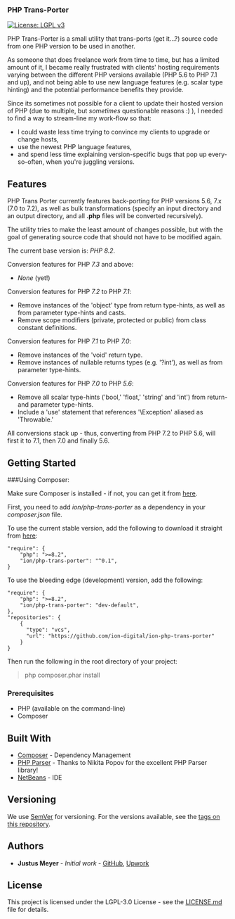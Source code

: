 ### PHP Trans-Porter

[![License: LGPL v3](https://img.shields.io/badge/License-LGPL%20v3-blue.svg)](https://www.gnu.org/licenses/lgpl-3.0)

PHP Trans-Porter is a small utility that trans-ports (get it...?) source code from one PHP version to be used in another.

As someone that does freelance work from time to time, but has a limited amount of it, I became really frustrated with 
clients' hosting requirements varying between the different PHP versions available (PHP 5.6 to PHP 7.1 and up), and not
being able to use new language features (e.g. scalar type hinting) and the potential performance benefits they provide.

Since its sometimes not possible for a client to update their hosted version of PHP (due to multiple, but _sometimes_ questionable
reasons :) ), I needed to find a way to stream-line my work-flow so that:

* I could waste less time trying to convince my clients to upgrade or change hosts,
* use the newest PHP language features,
* and spend less time explaining version-specific bugs that pop up every-so-often, when you're juggling versions.


## Features

PHP Trans Porter currently features back-porting for PHP versions 5.6, 7.x (7.0 to 7.2), as well as bulk transformations (specify an input directory and an output directory, and all __.php__ files will be converted recursively).

The utility tries to make the least amount of changes possible, but with the goal of generating source code that should not have to be modified again.

The current base version is: _PHP 8.2_.

Conversion features for PHP _7.3_ and above:

* _None_ (yet!)


Conversion features for PHP _7.2_ to PHP _7.1_:

* Remove instances of the 'object' type from return type-hints, as well as from parameter type-hints and casts.
* Remove scope modifiers (private, protected or public) from class constant definitions.


Conversion features for PHP _7.1_ to PHP _7.0_:

* Remove instances of the 'void' return type.
* Remove instances of nullable returns types (e.g. '?int'), as well as from parameter type-hints.


Conversion features for PHP _7.0_ to PHP _5.6_:

* Remove all scalar type-hints ('bool,' 'float,' 'string' and 'int') from return- and parameter type-hints.
* Include a 'use' statement that references '\Exception' aliased as 'Throwable.'


All conversions stack up - thus, converting from PHP 7.2 to PHP 5.6, will first it to 7.1, then 7.0 and finally 5.6.


## Getting Started

###Using Composer:

Make sure Composer is installed - if not, you can get it from [here](https://getcomposer.org/ "getcomposer.org").

First, you need to add _ion/php-trans-porter_ as a dependency in your _composer.json_ file.

To use the current stable version, add the following to download it straight from [here](https://packagist.org/ "packagist.org"):

```
"require": {
    "php": ">=8.2",
    "ion/php-trans-porter": "^0.1",
}
```

To use the bleeding edge (development) version, add the following:

```
"require": {
    "php": ">=8.2",
    "ion/php-trans-porter": "dev-default",	
},
"repositories": {
    {
      "type": "vcs",
      "url": "https://github.com/ion-digital/ion-php-trans-porter"
    }
}
```

Then run the following in the root directory of your project:

> php composer.phar install


### Prerequisites

* PHP (available on the command-line)
* Composer


## Built With

* [Composer](https://getcomposer.org/) - Dependency Management
* [PHP Parser](https://packagist.org/packages/nikic/php-parser/) - Thanks to Nikita Popov for the excellent PHP Parser library!
* [NetBeans](https://www.netbeans.org) - IDE


## Versioning

We use [SemVer](http://semver.org/) for versioning. For the versions available, see the [tags on this repository](https://https://github.com/ion-digital/ion-php-trans-porter/tags "bitbucket.org"). 


## Authors

* **Justus Meyer** - *Initial work* - [GitHub](https://justusmeyer.com/github), [Upwork](https://justusmeyer.com/upwork)

## License

This project is licensed under the LGPL-3.0 License - see the [LICENSE.md](LICENSE.md) file for details.

